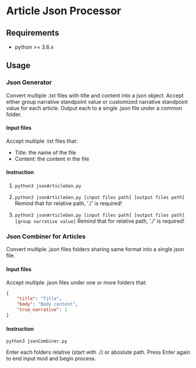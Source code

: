 # Article Json Processor

## Requirements
- python >= 3.6.x

## Usage

### Json Generator

Convert multiple .txt files with title and content into a json object. Accept either group narrative standpoint value or customized narrative standpoint value for each article. Output each to a single .json file under a common folder.

#### Input files
Accept multiple .txt files that:
- Title: the name of the file
- Content: the content in the file

#### Instruction

1. `python3 jsonArticleGen.py`

2. `python3 jsonArticleGen.py [input files path] [output files path]` Remind that for relative path, './' is required!

3. `python3 jsonArticleGen.py [input files path] [output files path] [group narrative value]` Remind that for relative path, './' is required!

### Json Combiner for Articles
 
Convert multiple .json files folders sharing same format into a single json file.

#### Input files
Accept multiple .json files under one or more folders that:

```json
{
    "title": "Title",
    "body": "Body content",
    "true_narrative": 1
}
```

#### Instruction

`python3 jsonCombiner.py`

Enter each folders relative (start with ./) or aboslute path. Press Enter again to end input mod and begin process.
